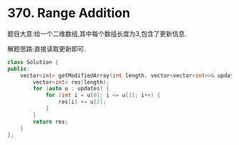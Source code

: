 # 370. Range Addition

题目大意:给一个二维数组,其中每个数组长度为3,包含了更新信息. 

解题思路:直接读取更新即可.

```cpp
class Solution {
public:
    vector<int> getModifiedArray(int length, vector<vector<int>>& updates) {
        vector<int> res(length);
        for (auto u : updates) {
            for (int i = u[0]; i <= u[1]; i++) {
                res[i] += u[2];
            }
        }
        return res;
    }
};
```

